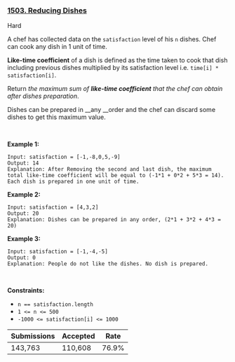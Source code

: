 ### [1503. Reducing Dishes](https://leetcode.com/problems/reducing-dishes/)

Hard

A chef has collected data on the `` satisfaction `` level of his `` n `` dishes. Chef can cook any dish in 1 unit of time.

__Like-time coefficient__ of a dish is defined as the time taken to cook that dish including previous dishes multiplied by its satisfaction level i.e. `` time[i] * satisfaction[i] ``.

Return _the maximum sum of __like-time coefficient__ that the chef can obtain after dishes preparation_.

Dishes can be prepared in __any __order and the chef can discard some dishes to get this maximum value.

 

<strong class="example">Example 1:</strong>

```
Input: satisfaction = [-1,-8,0,5,-9]
Output: 14
Explanation: After Removing the second and last dish, the maximum total like-time coefficient will be equal to (-1*1 + 0*2 + 5*3 = 14).
Each dish is prepared in one unit of time.
```

<strong class="example">Example 2:</strong>

```
Input: satisfaction = [4,3,2]
Output: 20
Explanation: Dishes can be prepared in any order, (2*1 + 3*2 + 4*3 = 20)
```

<strong class="example">Example 3:</strong>

```
Input: satisfaction = [-1,-4,-5]
Output: 0
Explanation: People do not like the dishes. No dish is prepared.
```

 

__Constraints:__

*   `` n == satisfaction.length ``
*   `` 1 <= n <= 500 ``
*   `` -1000 <= satisfaction[i] <= 1000 ``

| Submissions    | Accepted     | Rate   |
| -------------- | ------------ | ------ |
| 143,763 | 110,608 | 76.9% |